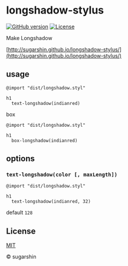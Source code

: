 # longshadow-stylus

[![GitHub version](https://badge.fury.io/gh/sugarshin%2Fmodule-skeleton.svg)](http://badge.fury.io/gh/sugarshin%2Flongshadow-stylus) [![License](http://img.shields.io/:license-mit-blue.svg)](http://sugarshin.mit-license.org/)

Make Longshadow

[http://sugarshin.github.io/longshadow-stylus/](http://sugarshin.github.io/longshadow-stylus/)

## usage

```stylus
@import "dist/longshadow.styl"

h1
  text-longshadow(indianred)
```

box

```stylus
@import "dist/longshadow.styl"

h1
  box-longshadow(indianred)
```

## options

### `text-longshadow(color [, maxLength])`

```stylus
@import "dist/longshadow.styl"

h1
  text-longshadow(indianred, 32)
```

default `128`

## License

[MIT](http://sugarshin.mit-license.org/)

© sugarshin
